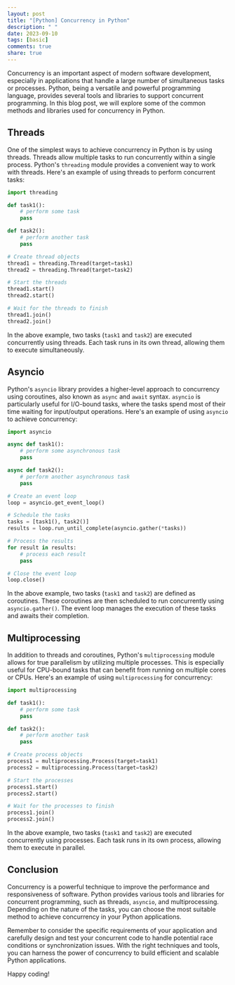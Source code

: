 ```yaml
---
layout: post
title: "[Python] Concurrency in Python"
description: " "
date: 2023-09-10
tags: [basic]
comments: true
share: true
---
```


Concurrency is an important aspect of modern software development, especially in applications that handle a large number of simultaneous tasks or processes. Python, being a versatile and powerful programming language, provides several tools and libraries to support concurrent programming. In this blog post, we will explore some of the common methods and libraries used for concurrency in Python.

## Threads

One of the simplest ways to achieve concurrency in Python is by using threads. Threads allow multiple tasks to run concurrently within a single process. Python's `threading` module provides a convenient way to work with threads. Here's an example of using threads to perform concurrent tasks:

```python
import threading

def task1():
    # perform some task
    pass

def task2():
    # perform another task
    pass

# Create thread objects
thread1 = threading.Thread(target=task1)
thread2 = threading.Thread(target=task2)

# Start the threads
thread1.start()
thread2.start()

# Wait for the threads to finish
thread1.join()
thread2.join()
```

In the above example, two tasks (`task1` and `task2`) are executed concurrently using threads. Each task runs in its own thread, allowing them to execute simultaneously.

## Asyncio

Python's `asyncio` library provides a higher-level approach to concurrency using coroutines, also known as `async` and `await` syntax. `asyncio` is particularly useful for I/O-bound tasks, where the tasks spend most of their time waiting for input/output operations. Here's an example of using `asyncio` to achieve concurrency:

```python
import asyncio

async def task1():
    # perform some asynchronous task
    pass

async def task2():
    # perform another asynchronous task
    pass

# Create an event loop
loop = asyncio.get_event_loop()

# Schedule the tasks
tasks = [task1(), task2()]
results = loop.run_until_complete(asyncio.gather(*tasks))

# Process the results
for result in results:
    # process each result
    pass

# Close the event loop
loop.close()
```

In the above example, two tasks (`task1` and `task2`) are defined as coroutines. These coroutines are then scheduled to run concurrently using `asyncio.gather()`. The event loop manages the execution of these tasks and awaits their completion.

## Multiprocessing

In addition to threads and coroutines, Python's `multiprocessing` module allows for true parallelism by utilizing multiple processes. This is especially useful for CPU-bound tasks that can benefit from running on multiple cores or CPUs. Here's an example of using `multiprocessing` for concurrency:

```python
import multiprocessing

def task1():
    # perform some task
    pass

def task2():
    # perform another task
    pass

# Create process objects
process1 = multiprocessing.Process(target=task1)
process2 = multiprocessing.Process(target=task2)

# Start the processes
process1.start()
process2.start()

# Wait for the processes to finish
process1.join()
process2.join()
```

In the above example, two tasks (`task1` and `task2`) are executed concurrently using processes. Each task runs in its own process, allowing them to execute in parallel.

## Conclusion

Concurrency is a powerful technique to improve the performance and responsiveness of software. Python provides various tools and libraries for concurrent programming, such as threads, `asyncio`, and multiprocessing. Depending on the nature of the tasks, you can choose the most suitable method to achieve concurrency in your Python applications.

Remember to consider the specific requirements of your application and carefully design and test your concurrent code to handle potential race conditions or synchronization issues. With the right techniques and tools, you can harness the power of concurrency to build efficient and scalable Python applications.

Happy coding!